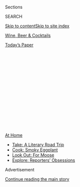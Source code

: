 <div id="app">

<div>

<div>

<div>

<div class="NYTAppHideMasthead css-1q2w90k e1suatyy0">

<div class="section css-ui9rw0 e1suatyy2">

<div class="css-eph4ug er09x8g0">

<div class="css-6n7j50">

</div>

<span class="css-1dv1kvn">Sections</span>

<div class="css-10488qs">

<span class="css-1dv1kvn">SEARCH</span>

</div>

[Skip to content](#site-content)[Skip to site index](#site-index)

</div>

<div id="masthead-section-label" class="css-1wr3we4 eaxe0e00">

[Wine, Beer &
Cocktails](https://www.nytimes.com/section/food/drinks)

</div>

<div class="css-10698na e1huz5gh0">

</div>

</div>

<div id="masthead-bar-one" class="section hasLinks css-15hmgas e1csuq9d3">

<div class="css-uqyvli e1csuq9d0">

</div>

<div class="css-1uqjmks e1csuq9d1">

</div>

<div class="css-9e9ivx">

[](https://myaccount.nytimes.com/auth/login?response_type=cookie&client_id=vi)

</div>

<div class="css-1bvtpon e1csuq9d2">

[Today’s
Paper](https://www.nytimes.com/section/todayspaper)

</div>

</div>

</div>

</div>

<div data-aria-hidden="false">

<div id="site-content" data-role="main">

<div>

<div class="css-1aor85t" style="opacity:0.000000001;z-index:-1;visibility:hidden">

<div class="css-1hqnpie">

<div class="css-epjblv">

<span class="css-17xtcya">[Wine, Beer &
Cocktails](/section/food/drinks)</span><span class="css-x15j1o">|</span><span class="css-fwqvlz">What
Is a Great Wine? Verdicchio di Matelica Has Some
Ideas</span>

</div>

<div class="css-k008qs">

<div class="css-1iwv8en">

<span class="css-18z7m18"></span>

<div>

</div>

</div>

<span class="css-1n6z4y">https://nyti.ms/30eHDhb</span>

<div class="css-1705lsu">

<div class="css-4xjgmj">

<div class="css-4skfbu" data-role="toolbar" data-aria-label="Social Media Share buttons, Save button, and Comments Panel with current comment count" data-testid="share-tools">

  - 
  - 
  - 
  - 
    
    <div class="css-6n7j50">
    
    </div>

  - 
  - 

</div>

</div>

</div>

</div>

</div>

</div>

<div id="NYT_TOP_BANNER_REGION" class="css-13pd83m">

<div>

<div id="maps-athome-menu" class="section interactive-content interactive-size-medium css-1edisqu">

<div class="css-17ih8de interactive-body">

<div class="at-home-nav__innerContainer">

<div class="at-home-nav__title">

[At
Home](https://www.nytimes.com/spotlight/at-home?action=click&pgtype=Article&state=default&region=TOP_BANNER&context=at_home_menu)

</div>

  - [Take: A Literary Road
    Trip](https://www.nytimes.com/2020/07/28/books/time-for-a-literary-road-trip.html?action=click&pgtype=Article&state=default&region=TOP_BANNER&context=at_home_menu)
  - [Cook: Smoky
    Eggplant](https://www.nytimes.com/2020/07/29/magazine/bored-with-your-home-cooking-some-smoky-eggplant-will-fix-that.html?action=click&pgtype=Article&state=default&region=TOP_BANNER&context=at_home_menu)
  - [Look Out: For
    Moose](https://www.nytimes.com/2020/07/27/travel/moose-michigan-isle-royale.html?action=click&pgtype=Article&state=default&region=TOP_BANNER&context=at_home_menu)
  - [Explore: Reporters’
    Obsessions](https://www.nytimes.com/interactive/2020/at-home/even-more-reporters-editors-diaries-lists-recommendations.html?action=click&pgtype=Article&state=default&region=TOP_BANNER&context=at_home_menu)

</div>

</div>

</div>

</div>

</div>

<div id="top-wrapper" class="css-1sy8kpn">

<div id="top-slug" class="css-l9onyx">

Advertisement

</div>

[Continue reading the main
story](#after-top)

<div class="ad top-wrapper" style="text-align:center;height:100%;display:block;min-height:250px">

<div id="top" class="place-ad" data-position="top" data-size-key="top">

</div>

</div>

<div id="after-top">

</div>

</div>

<div id="sponsor-wrapper" class="css-1hyfx7x">

<div id="sponsor-slug" class="css-19vbshk">

Supported by

</div>

[Continue reading the main
story](#after-sponsor)

<div id="sponsor" class="ad sponsor-wrapper" style="text-align:center;height:100%;display:block">

</div>

<div id="after-sponsor">

</div>

</div>

[Wine
School](/column/wine-school "Wine School")

<div class="css-1vkm6nb ehdk2mb0">

# What Is a Great Wine? Verdicchio di Matelica Has Some Ideas

</div>

<div class="css-79elbk" data-testid="photoviewer-wrapper">

<div class="css-z3e15g" data-testid="photoviewer-wrapper-hidden">

</div>

<div class="css-1a48zt4 ehw59r15" data-testid="photoviewer-children">

![<span class="css-cnj6d5 e1z0qqy90" itemprop="copyrightHolder"><span class="css-1ly73wi e1tej78p0">Credit...</span><span><span>Pepe
Serra</span></span></span>](https://static01.nyt.com/images/2020/08/05/dining/05Wine-School/05Wine-School-articleLarge.jpg?quality=75&auto=webp&disable=upscale)

</div>

</div>

<div class="css-xt80pu e12qa4dv0">

<div class="css-18e8msd">

<div class="css-vp77d3 epjyd6m0">

<div class="css-1baulvz">

By [<span class="css-1baulvz last-byline" itemprop="name">Eric
Asimov</span>](https://www.nytimes.com/by/eric-asimov)

</div>

</div>

  - July 30,
    2020

  - 
    
    <div class="css-4xjgmj">
    
    <div class="css-d8bdto" data-role="toolbar" data-aria-label="Social Media Share buttons, Save button, and Comments Panel with current comment count" data-testid="share-tools">
    
      - 
      - 
      - 
      - 
        
        <div class="css-6n7j50">
        
        </div>
    
      - 
      - 
    
    </div>
    
    </div>

</div>

</div>

<div class="section meteredContent css-1r7ky0e" name="articleBody" itemprop="articleBody">

<div class="css-1fanzo5 StoryBodyCompanionColumn">

<div class="css-53u6y8">

Complexity is a good thing in a wine, right? It’s a descriptive term
that is almost always used approvingly. You would not disparage a wine
by calling it complex.

Yet at times, complexity might be wasted on its audience. Whether
because of fatigue, distraction or life getting on your last nerve, a
complex wine may not always fit the moment.

This, in a nutshell, captures the paradox of wine evaluation. Without
context, bottles are rated on a universal scale of what makes a wine
good, which is weighted toward the ability to age and evolve, to express
complex aromas and flavors, to convey the character of the place in
which the grapes were grown and the culture of the people who made the
wine, to evoke contemplation.

These are all wonderful characteristics in a wine, and difficult to
achieve. A wine that could do all of these things would be considered
great, and few would argue.

</div>

</div>

<div class="css-1fanzo5 StoryBodyCompanionColumn">

<div class="css-53u6y8">

Sometimes, though, the occasion calls for a different kind of great.
Instead, what’s wanted is a bottle that refreshes, relaxes and perhaps
spurs conversation and intimacy. In a situation like this, the best
bottle may not be the one conventionally lauded. How do wine ratings and
evaluation square with the question of context?

We ask these sorts of questions frequently at Wine School, even if we
are not always able to answer them. The answers, after all, are not
necessarily as important as the questions.

I’m not referring to the simple sort of queries that are easily resolved
with a swipes of the smartphone: What are the soils and bedrock in the
vineyard? Was the wine aged in oak barrels? Let those cramming for the
wine exam recite such litanies of facts.

Siri can’t tell you what greatness in wine means, for instance. This is
the sort of question we all have to consider for ourselves. Such a
question may better be left unresolved, maybe for a long time. Let it
reside in the mind to be pondered with many sorts of wines on all types
of occasions, in many differing moods.

Only through such consideration can each of us arrive at deciding for
ourselves what might be the best wine for the moment, regardless of what
the books, the apps or your know-it-all friends say.

</div>

</div>

<div class="css-1fanzo5 StoryBodyCompanionColumn">

<div class="css-53u6y8">

It’s all a matter of developing ease and confidence in one’s taste,
maybe not of knowing the answers but of knowing which questions to ask.
Here at Wine School, we don’t pretend to be gurus, rabbis or life
coaches, to use a currently popular term. But we do think our method of
trying many different wines with open minds in relaxed situations is as
foolproof as it is simple in achieving comfort with wine.

I started thinking about standards of greatness because of something one
reader,
[Peter](https://www.nytimes.com/2020/07/02/dining/drinks/wine-school-assignment-verdicchio-di-matelica.html#commentsContainer&permid=108235588)
of Philadelphia, said about a bottle of Verdicchio di Matelica, our
subject over the last month. He consumed a bottle with a pesto dish,
made with basil from his own garden.

“It was what I think of as a typical Italian white wine,” he wrote,
describing it as “not particularly complicated, but who needs
complicated on a hot summer evening?”

I might take issue with the first part of what he said — Verdicchio di
Matelica seems similar to other Italian whites we’ve tried, like [Etna
Bianco](https://www.nytimes.com/2018/04/26/dining/drinks/wine-school-etna-bianco-sicily.html),
[Soave
Classico](https://www.nytimes.com/2019/06/06/dining/drinks/wine-school-soave-classico.html)
and [Fiano di
Avellino](https://www.nytimes.com/2018/05/31/dining/drinks/wine-school-fiano.html),
but it is also very different. They are all dry, aromatic, not overly
oaked and have great acidity. But you could say this about white wines
from a lot of countries. And I do find these wines quite distinct from
one another.

I might even take issue with the second part, although I agree with the
sentiment. Who needs complicated on a hot summer evening?

But that led me to wonder about whether these verdicchios could properly
be described as uncomplicated. Could they actually be simple and complex
at the same time?

</div>

</div>

<div class="css-1fanzo5 StoryBodyCompanionColumn">

<div class="css-53u6y8">

As usual, I suggested three bottles to try. They were
[Bisci](https://www.bisci.it/en/) Verdicchio di Matelica 2018, the one
Peter drank; [Cantine
Belisario](https://portovinoitaliano.com/producers/cantine-belisario/)
Verdicchio di Matelica Le Salse 2018 and
[ColleStefano](https://www.collestefano.com/en/) Verdicchio di Matelica
2019.

</div>

</div>

<div style="max-width:100%;margin:0 auto">

<div class="css-17dprlf" data-id="100000007221092" data-slug="02wine-school-verdicchio-di-matelica" style="max-width:300px">

</div>

</div>

<div class="css-1fanzo5 StoryBodyCompanionColumn">

<div class="css-53u6y8">

Verdicchio di Matelica is the lesser known of two major verdicchio
appellations in the Marche region, on the Adriatic coast of Italy inland
from the city of Ancona. The other, bigger and better known, is
Verdicchio dei Castelli di Jesi.

Verdicchio di Matelica is farther from the coast and generally at a
higher elevation, in the foothills of the [Apennine
Mountains](https://www.britannica.com/place/Apennine-Range). The wines
are often thought to be a bit weightier than those from Castelli di
Jesi, with more acidity and minerality, but not as light and floral.

The Belisario Salse, the least expensive at $15, was a striking wine,
incisive and lean, with laserlike acidity. It smelled like seashells and
crushed rocks, with a little almond flavoring thrown in. I wouldn’t want
this as an aperitif, standing around at a gallery opening. Its raging
acidity demands food. I was craving clams on the half shell.

The Bisci, likewise, had that seashell minerality, but it was richer,
rounder and more herbal than the Salse. It was more forgiving and
flexible, and didn’t require food in the same way. This you could
happily enjoy at a party.

The ColleStefano, I thought, was the most complete wine of the three,
though I don’t mean to suggest that either of the others were lacking.
Citrus, herbs, almonds, seashells and stones, along with the richer
roundness of the Bisci, made for the most satisfying combination, for me
at least.

I thought back to Peter’s point that these wines were uncomplicated.
Maybe now they were, but they seemed to have the elements of complexity
if they were given time to evolve. These all were young wines, and they
were entry-level bottles, as well. But I couldn’t help feeling that over
time, the acidity in each would become more sedate, and the other
elements would become more expressive.

</div>

</div>

<div class="css-1fanzo5 StoryBodyCompanionColumn">

<div class="css-53u6y8">

Some readers, in fact, drank older bottles. “What a wine\!” said
[Reynolds](https://www.nytimes.com/2020/07/02/dining/drinks/wine-school-assignment-verdicchio-di-matelica.html#commentsContainer&permid=107985862)
of Manhattan after drinking a 2010 Bisci Senex Riserva, made from
Bisci’s oldest vines and aged for four years in concrete tanks. “I
could see this improving for another decade.”

That bottle sounds as if it’s on its way to greatness, if it hasn’t
already arrived. [Dan
Barron](https://www.nytimes.com/2020/07/02/dining/drinks/wine-school-assignment-verdicchio-di-matelica.html#commentsContainer&permid=107955758)
of Manhattan drank a 2013 Bisci, which he said became more complex as it
warmed up.

[Martina Mirandola
Mullen](https://www.nytimes.com/2020/07/02/dining/drinks/wine-school-assignment-verdicchio-di-matelica.html#commentsContainer&permid=108292784)
of New York tried a 2019 Bisci, and found plenty to intrigue her in this
very young wine. She said it begged for serious food, suggesting
[coniglio in
porchetta](https://ouritaliantable.com/a-modern-coniglio-in-porchetta/),
rabbit prepared in the style of
[porchetta](https://cooking.nytimes.com/recipes/1017068-porchetta-pork-roast?action=click&module=Collection%20Page%20Recipe%20Card&region=Project%20Cooking&pgType=collection&rank=33).

What is it about these wines? How can they can offer uncomplicated
refreshment, as Peter perceived, yet express more complex aromas and
flavors, too?

Perhaps their prices, just $15 to $18, liberate us to experience them as
we wish? If a $100 chardonnay came off as delicious and uncomplicated, I
imagine anybody would be tremendously disappointed. These, on the other
hand, are great values, capable of a range of pleasures. Dare we call
them great wines?

Some readers would. “These are great wines,” [Joe
Appel](https://www.nytimes.com/2020/07/02/dining/drinks/wine-school-assignment-verdicchio-di-matelica.html#commentsContainer&permid=108034206)
of Portland, Maine, said flat out. Mr. Appel happens to be a [wine
writer](https://twitter.com/joeyappel?lang=en) and
winemaker.

[Ferguson](https://www.nytimes.com/2020/07/02/dining/drinks/wine-school-assignment-verdicchio-di-matelica.html#commentsContainer&permid=108072656)
in Princeton appreciated the texture and liveliness of the wine. “It
will leave you with enough energy to still do the dishes perhaps with
another half glass poised next to the sink,” she said of the
ColleStefano.

</div>

</div>

<div class="css-1fanzo5 StoryBodyCompanionColumn">

<div class="css-53u6y8">

Drinking the Salse gave [Martin
Schappeit](https://www.nytimes.com/2020/07/02/dining/drinks/wine-school-assignment-verdicchio-di-matelica.html#commentsContainer&permid=108094105)
of Forest, Va., insight into a historic legend. “Before the dinner I was
wondering why [Alaric the
Visigoth](https://www.empson.com/territory/marche/verdicchio/) had 40
donkeys loaded up with barrels of verdicchio,” he said. “Now I know:
They needed refreshment before they sacked Rome.”

In the end, I have to conclude that these are great wines. They each did
their jobs extraordinarily well, fulfilling the imperative of
refreshment, offering energy and intriguing texture as well as a bit of
complexity if you chose to look for it.

It’s not so much the conventional definition. It’s more a question of
fulfilling expectations. We often preach about choosing the right wine
for the occasion. For those expecting a simple white wine, these offer
those uncomplicated pleasures. For those wanting more, these wines come
with extras. That they are superb values can’t be discounted.

But you don’t have to answer the question of whether they are great or
of what constitutes greatness. Just keep the questions in mind.

*Follow* *[NYT Food on Twitter](https://twitter.com/nytfood)* *and*
*[NYT Cooking on Instagram](https://www.instagram.com/nytcooking/),*
*[Facebook](https://www.facebook.com/nytcooking/),*
*[YouTube](https://www.youtube.com/nytcooking)* *and*
*[Pinterest](https://www.pinterest.com/nytcooking/).* *[Get regular
updates from NYT Cooking, with recipe suggestions, cooking tips and
shopping advice](https://www.nytimes.com/newsletters/cooking).*

</div>

</div>

</div>

<div>

</div>

<div>

</div>

<div>

</div>

<div>

<div id="bottom-wrapper" class="css-1ede5it">

<div id="bottom-slug" class="css-l9onyx">

Advertisement

</div>

[Continue reading the main
story](#after-bottom)

<div id="bottom" class="ad bottom-wrapper" style="text-align:center;height:100%;display:block;min-height:90px">

</div>

<div id="after-bottom">

</div>

</div>

</div>

</div>

</div>

## Site Index

<div>

</div>

## Site Information Navigation

  - [© <span>2020</span> <span>The New York Times
    Company</span>](https://help.nytimes.com/hc/en-us/articles/115014792127-Copyright-notice)

<!-- end list -->

  - [NYTCo](https://www.nytco.com/)
  - [Contact
    Us](https://help.nytimes.com/hc/en-us/articles/115015385887-Contact-Us)
  - [Work with us](https://www.nytco.com/careers/)
  - [Advertise](https://nytmediakit.com/)
  - [T Brand Studio](http://www.tbrandstudio.com/)
  - [Your Ad
    Choices](https://www.nytimes.com/privacy/cookie-policy#how-do-i-manage-trackers)
  - [Privacy](https://www.nytimes.com/privacy)
  - [Terms of
    Service](https://help.nytimes.com/hc/en-us/articles/115014893428-Terms-of-service)
  - [Terms of
    Sale](https://help.nytimes.com/hc/en-us/articles/115014893968-Terms-of-sale)
  - [Site
    Map](https://spiderbites.nytimes.com)
  - [Help](https://help.nytimes.com/hc/en-us)
  - [Subscriptions](https://www.nytimes.com/subscription?campaignId=37WXW)

</div>

</div>

</div>

</div>
